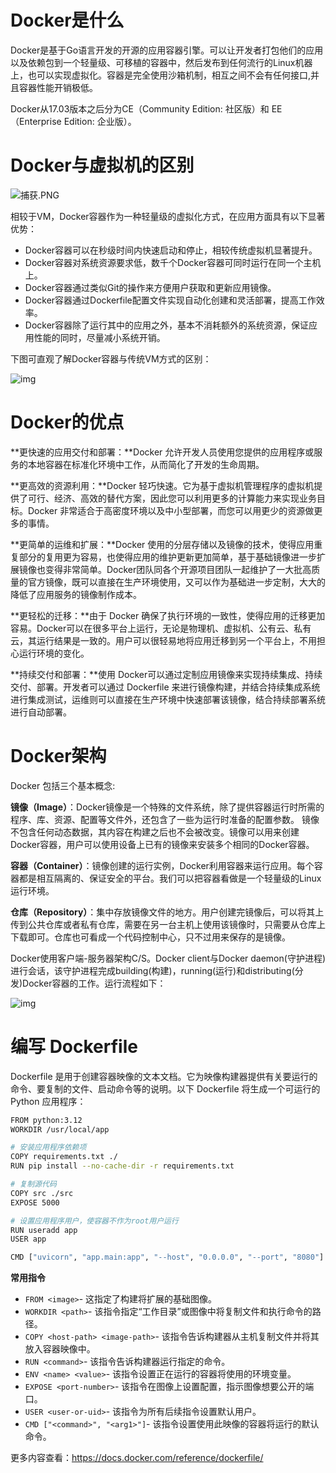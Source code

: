 # Docker是什么

Docker是基于Go语言开发的开源的应用容器引擎。可以让开发者打包他们的应用以及依赖包到一个轻量级、可移植的容器中，然后发布到任何流行的Linux机器上，也可以实现虚拟化。容器是完全使用沙箱机制，相互之间不会有任何接口,并且容器性能开销极低。

Docker从17.03版本之后分为CE（Community Edition: 社区版）和 EE（Enterprise Edition: 企业版）。

# Docker与虚拟机的区别

![捕获.PNG](F:\docs\Docker\img\1685760678776-dd0e1be1-a481-4b6c-a887-c3b3b73b8e38-17175645169181.webp)

相较于VM，Docker容器作为一种轻量级的虚拟化方式，在应用方面具有以下显著优势：

- Docker容器可以在秒级时间内快速启动和停止，相较传统虚拟机显著提升。
- Docker容器对系统资源要求低，数千个Docker容器可同时运行在同一个主机上。
- Docker容器通过类似Git的操作来方便用户获取和更新应用镜像。
- Docker容器通过Dockerfile配置文件实现自动化创建和灵活部署，提高工作效率。
- Docker容器除了运行其中的应用之外，基本不消耗额外的系统资源，保证应用性能的同时，尽量减小系统开销。

下图可直观了解Docker容器与传统VM方式的区别：

![img](F:\docs\Docker\img\1685761151362-96876f35-2bb4-455b-8140-92a743a0d77a.webp)

# Docker的优点

**更快速的应用交付和部署：**Docker 允许开发人员使用您提供的应用程序或服务的本地容器在标准化环境中工作，从而简化了开发的生命周期。

**更高效的资源利用：**Docker 轻巧快速。它为基于虚拟机管理程序的虚拟机提供了可行、经济、高效的替代方案，因此您可以利用更多的计算能力来实现业务目标。Docker 非常适合于高密度环境以及中小型部署，而您可以用更少的资源做更多的事情。

**更简单的运维和扩展：**Docker 使用的分层存储以及镜像的技术，使得应用重复部分的复用更为容易，也使得应用的维护更新更加简单，基于基础镜像进一步扩展镜像也变得非常简单。Docker团队同各个开源项目团队一起维护了一大批高质量的官方镜像，既可以直接在生产环境使用，又可以作为基础进一步定制，大大的降低了应用服务的镜像制作成本。

**更轻松的迁移：**由于 Docker 确保了执行环境的一致性，使得应用的迁移更加容易。Docker可以在很多平台上运行，无论是物理机、虚拟机、公有云、私有云，其运行结果是一致的。用户可以很轻易地将应用迁移到另一个平台上，不用担心运行环境的变化。

**持续交付和部署：**使用 Docker可以通过定制应用镜像来实现持续集成、持续交付、部署。开发者可以通过 Dockerfile 来进行镜像构建，并结合持续集成系统进行集成测试，运维则可以直接在生产环境中快速部署该镜像，结合持续部署系统进行自动部署。

# Docker架构

Docker 包括三个基本概念:

**镜像（Image）**：Docker镜像是一个特殊的文件系统，除了提供容器运行时所需的程序、库、资源、配置等文件外，还包含了一些为运行时准备的配置参数。 镜像不包含任何动态数据，其内容在构建之后也不会被改变。镜像可以用来创建Docker容器，用户可以使用设备上已有的镜像来安装多个相同的Docker容器。

**容器（Container）**：镜像创建的运行实例，Docker利用容器来运行应用。每个容器都是相互隔离的、保证安全的平台。我们可以把容器看做是一个轻量级的Linux运行环境。

**仓库（Repository）**：集中存放镜像文件的地方。用户创建完镜像后，可以将其上传到公共仓库或者私有仓库，需要在另一台主机上使用该镜像时，只需要从仓库上下载即可。仓库也可看成一个代码控制中心，只不过用来保存的是镜像。

Docker使用客户端-服务器架构C/S。Docker client与Docker daemon(守护进程)进行会话，该守护进程完成building(构建)，running(运行)和distributing(分发)Docker容器的工作。运行流程如下：

![img](F:\docs\Docker\img\1685457389955-778220fb-a2c0-4b0b-a726-3a46f1176172.png)

# 编写 Dockerfile

Dockerfile 是用于创建容器映像的文本文档。它为映像构建器提供有关要运行的命令、要复制的文件、启动命令等的说明。以下 Dockerfile 将生成一个可运行的 Python 应用程序：

```sh
FROM python:3.12
WORKDIR /usr/local/app

# 安装应用程序依赖项
COPY requirements.txt ./
RUN pip install --no-cache-dir -r requirements.txt

# 复制源代码
COPY src ./src
EXPOSE 5000

# 设置应用程序用户，使容器不作为root用户运行
RUN useradd app
USER app

CMD ["uvicorn", "app.main:app", "--host", "0.0.0.0", "--port", "8080"]
```

**常用指令**

- `FROM <image>`- 这指定了构建将扩展的基础图像。
- `WORKDIR <path>`- 该指令指定“工作目录”或图像中将复制文件和执行命令的路径。
- `COPY <host-path> <image-path>`- 该指令告诉构建器从主机复制文件并将其放入容器映像中。
- `RUN <command>`- 该指令告诉构建器运行指定的命令。
- `ENV <name> <value>`- 该指令设置正在运行的容器将使用的环境变量。
- `EXPOSE <port-number>`- 该指令在图像上设置配置，指示图像想要公开的端口。
- `USER <user-or-uid>`- 该指令为所有后续指令设置默认用户。
- `CMD ["<command>", "<arg1>"]`- 该指令设置使用此映像的容器将运行的默认命令。

更多内容查看：https://docs.docker.com/reference/dockerfile/